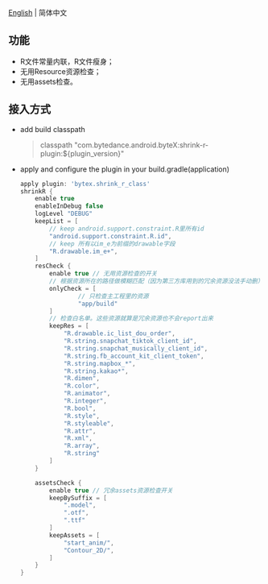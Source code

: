 [English](README.md) | 简体中文

## 功能

- R文件常量内联，R文件瘦身；
- 无用Resource资源检查；
- 无用assets检查。


## 接入方式

* add build classpath

  >classpath "com.bytedance.android.byteX:shrink-r-plugin:${plugin_version}"
* apply and configure the plugin in your build.gradle(application)

    ```groovy
    apply plugin: 'bytex.shrink_r_class'
    shrinkR {
        enable true
        enableInDebug false
        logLevel "DEBUG"
        keepList = [
            // keep android.support.constraint.R里所有id
            "android.support.constraint.R.id", 
            // keep 所有以im_e为前缀的drawable字段
            "R.drawable.im_e+",
        ]
        resCheck {
            enable true // 无用资源检查的开关
            // 根据资源所在的路径做模糊匹配（因为第三方库用到的冗余资源没法手动删）
            onlyCheck = [
                    // 只检查主工程里的资源
                    "app/build"
            ]
            // 检查白名单。这些资源就算是冗余资源也不会report出来
            keepRes = [
                "R.drawable.ic_list_dou_order",
                "R.string.snapchat_tiktok_client_id",
                "R.string.snapchat_musically_client_id",
                "R.string.fb_account_kit_client_token",
                "R.string.mapbox_*",
                "R.string.kakao*",
                "R.dimen",
                "R.color",
                "R.animator",
                "R.integer",
                "R.bool",
                "R.style",
                "R.styleable",
                "R.attr",
                "R.xml",
                "R.array",
                "R.string"
            ]
        }
    
        assetsCheck {
            enable true // 冗余assets资源检查开关
            keepBySuffix = [
                ".model",
                ".otf",
                ".ttf"
            ]
            keepAssets = [
                "start_anim/",
                "Contour_2D/",
            ]
        }
    }
    ```